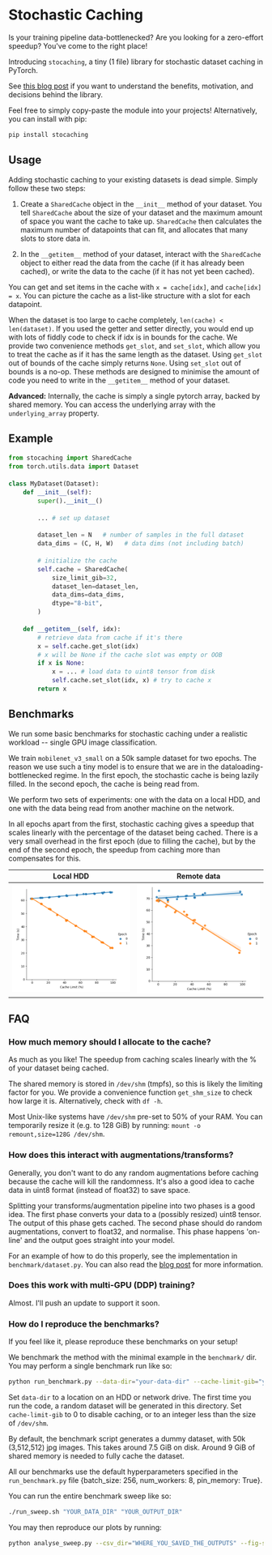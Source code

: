# Stochastic Caching

Is your training pipeline data-bottlenecked? Are you looking for a zero-effort speedup? You've come to the right place!

Introducing `stocaching`, a tiny (1 file) library for stochastic dataset caching in PyTorch.

See [this blog post]() if you want to understand the benefits, motivation, and decisions behind the library.

Feel free to simply copy-paste the module into your projects! Alternatively, you can install with pip:

```bash
pip install stocaching
```

## Usage

Adding stochastic caching to your existing datasets is dead simple. Simply follow these two steps:

1. Create a `SharedCache` object in the `__init__` method of your dataset. You tell `SharedCache` about the size of your dataset and the maximum amount of space you want the cache to take up. `SharedCache` then calculates the maximum number of datapoints that can fit, and allocates that many slots to store data in.

2. In the `__getitem__` method of your dataset, interact with the `SharedCache` object to either read the data from the cache (if it has already been cached), or write the data to the cache (if it has not yet been cached).

You can get and set items in the cache with `x = cache[idx]`, and `cache[idx] = x`. You can picture the cache as a list-like structure with a slot for each datapoint.

When the dataset is too large to cache completely, `len(cache) < len(dataset)`. If you used the getter and setter directly, you would end up with lots of fiddly code to check if idx is in bounds for the cache. We provide two convenience methods `get_slot`, and `set_slot`, which allow you to treat the cache as if it has the same length as the dataset. Using `get_slot` out of bounds of the cache simply returns `None`. Using `set_slot` out of bounds is a no-op. These methods are designed to minimise the amount of code you need to write in the `__getitem__` method of your dataset.

**Advanced:** Internally, the cache is simply a single pytorch array, backed by shared memory. You can access the underlying array with the `underlying_array` property.

## Example

```python
from stocaching import SharedCache
from torch.utils.data import Dataset

class MyDataset(Dataset):
    def __init__(self):
        super().__init__()

        ... # set up dataset

        dataset_len = N   # number of samples in the full dataset
        data_dims = (C, H, W)   # data dims (not including batch)

        # initialize the cache
        self.cache = SharedCache(
            size_limit_gib=32,
            dataset_len=dataset_len,
            data_dims=data_dims,
            dtype="8-bit",
        )

    def __getitem__(self, idx):
        # retrieve data from cache if it's there
        x = self.cache.get_slot(idx)
        # x will be None if the cache slot was empty or OOB
        if x is None:
            x = ... # load data to uint8 tensor from disk
            self.cache.set_slot(idx, x) # try to cache x
        return x
```

## Benchmarks

We run some basic benchmarks for stochastic caching under a realistic workload -- single GPU image classification.

We train `mobilenet_v3_small` on a 50k sample dataset for two epochs. The reason we use such a tiny model is to ensure that we are in the dataloading-bottlenecked regime. In the first epoch, the stochastic cache is being lazily filled. In the second epoch, the cache is being read from.

We perform two sets of experiments: one with the data on a local HDD, and one with the data being read from another machine on the network.

In all epochs apart from the first, stochastic caching gives a speedup that scales linearly with the percentage of the dataset being cached. There is a very small overhead in the first epoch (due to filling the cache), but by the end of the second epoch, the speedup from caching more than compensates for this.

|          Local HDD          |         Remote data          |
| :-------------------------: | :--------------------------: |
| ![](assets/local_sweep.png) | ![](assets/remote_sweep.png) |


## FAQ

### How much memory should I allocate to the cache?

As much as you like! The speedup from caching scales linearly with the % of your dataset being cached.

The shared memory is stored in `/dev/shm` (tmpfs), so this is likely the limiting factor for you. We provide a convenience function `get_shm_size` to check how large it is. Alternatively, check with `df -h`.

Most Unix-like systems have `/dev/shm` pre-set to 50% of your RAM. You can temporarily resize it (e.g. to 128 GiB) by running: `mount -o remount,size=128G /dev/shm`.

### How does this interact with augmentations/transforms?

Generally, you don't want to do any random augmentations before caching because the cache will kill the randomness. It's also a good idea to cache data in uint8 format (instead of float32) to save space.

Splitting your transforms/augmentation pipeline into two phases is a good idea. The first phase converts your data to a (possibly resized) uint8 tensor. The output of this phase gets cached. The second phase should do random augmentations, convert to float32, and normalise. This phase happens 'on-line' and the output goes straight into your model.

For an example of how to do this properly, see the implementation in `benchmark/dataset.py`. You can also read the [blog post]() for more information.

### Does this work with multi-GPU (DDP) training?

Almost. I'll push an update to support it soon.

### How do I reproduce the benchmarks?

If you feel like it, please reproduce these benchmarks on your setup!

We benchmark the method with the minimal example in the `benchmark/` dir. You may perform a single benchmark run like so:

```bash
python run_benchmark.py --data-dir="your-data-dir" --cache-limit-gib="your-cache limit"
```

Set `data-dir` to a location on an HDD or network drive. The first time you run the code, a random dataset will be generated in this directory. Set `cache-limit-gib` to 0 to disable caching, or to an integer less than the size of `/dev/shm`.

By default, the benchmark script generates a dummy dataset, with 50k (3,512,512) jpg images. This takes around 7.5 GiB on disk. Around 9 GiB of shared memory is needed to fully cache the dataset.

All our benchmarks use the default hyperparameters specified in the `run_benchmark.py` file {batch_size: 256, num_workers: 8, pin_memory: True}.

You can run the entire benchmark sweep like so:

```bash
./run_sweep.sh "YOUR_DATA_DIR" "YOUR_OUTPUT_DIR"
```

You may then reproduce our plots by running:

```bash
python analyse_sweep.py --csv_dir="WHERE_YOU_SAVED_THE_OUTPUTS" --fig-save-dir="assets/"
```
